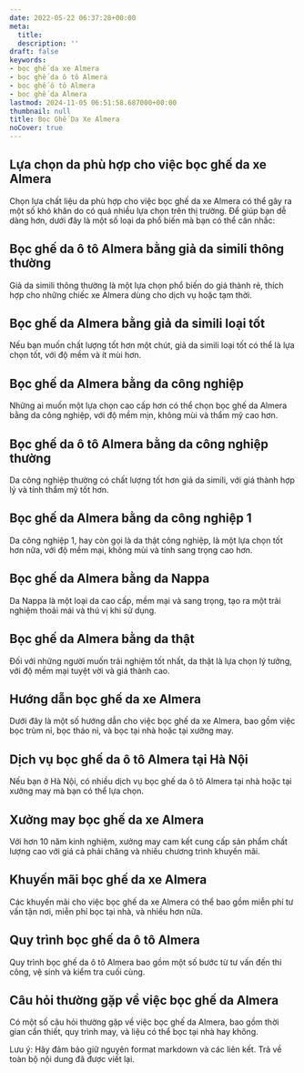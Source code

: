 ```yaml
---
date: 2022-05-22 06:37:28+00:00
meta:
  title:  
  description: ''
draft: false
keywords:
- bọc ghế da xe Almera
- bọc ghế da ô tô Almera
- bọc ghế ô tô Almera
- bọc ghế da Almera
lastmod: 2024-11-05 06:51:58.687000+00:00
thumbnail: null
title: Bọc Ghế Da Xe Almera
noCover: true
---
```


## Lựa chọn da phù hợp cho việc bọc ghế da xe Almera

Chọn lựa chất liệu da phù hợp cho việc bọc ghế da xe Almera có thể gây ra một số khó khăn do có quá nhiều lựa chọn trên thị trường. Để giúp bạn dễ dàng hơn, dưới đây là một số loại da phổ biến mà bạn có thể cân nhắc:

## Bọc ghế da ô tô Almera bằng giả da simili thông thường

Giả da simili thông thường là một lựa chọn phổ biến do giá thành rẻ, thích hợp cho những chiếc xe Almera dùng cho dịch vụ hoặc tạm thời.

## Bọc ghế da Almera bằng giả da simili loại tốt

Nếu bạn muốn chất lượng tốt hơn một chút, giả da simili loại tốt có thể là lựa chọn tốt, với độ mềm và ít mùi hơn.

## Bọc ghế da Almera bằng da công nghiệp

Những ai muốn một lựa chọn cao cấp hơn có thể chọn bọc ghế da Almera bằng da công nghiệp, với độ mềm mịn, không mùi và thẩm mỹ cao hơn.

## Bọc ghế da ô tô Almera bằng da công nghiệp thường

Da công nghiệp thường có chất lượng tốt hơn giả da simili, với giá thành hợp lý và tính thẩm mỹ tốt hơn.

## Bọc ghế da Almera bằng da công nghiệp 1

Da công nghiệp 1, hay còn gọi là da thật công nghiệp, là một lựa chọn tốt hơn nữa, với độ mềm mại, không mùi và tính sang trọng cao hơn.

## Bọc ghế da Almera bằng da Nappa

Da Nappa là một loại da cao cấp, mềm mại và sang trọng, tạo ra một trải nghiệm thoải mái và thú vị khi sử dụng.

## Bọc ghế da Almera bằng da thật

Đối với những người muốn trải nghiệm tốt nhất, da thật là lựa chọn lý tưởng, với độ mềm mại tuyệt vời và giá thành cao.

## Hướng dẫn bọc ghế da xe Almera

Dưới đây là một số hướng dẫn cho việc bọc ghế da xe Almera, bao gồm việc bọc trùm nỉ, bọc tháo nỉ, và bọc tại nhà hoặc tại xưởng may.

## Dịch vụ bọc ghế da ô tô Almera tại Hà Nội

Nếu bạn ở Hà Nội, có nhiều dịch vụ bọc ghế da ô tô Almera tại nhà hoặc tại xưởng may mà bạn có thể lựa chọn.

## Xưởng may bọc ghế da xe Almera

Với hơn 10 năm kinh nghiệm, xưởng may cam kết cung cấp sản phẩm chất lượng cao với giá cả phải chăng và nhiều chương trình khuyến mãi.

## Khuyến mãi bọc ghế da xe Almera

Các khuyến mãi cho việc bọc ghế da xe Almera có thể bao gồm miễn phí tư vấn tận nơi, miễn phí bọc tại nhà, và nhiều hơn nữa.

## Quy trình bọc ghế da ô tô Almera

Quy trình bọc ghế da ô tô Almera bao gồm một số bước từ tư vấn đến thi công, vệ sinh và kiểm tra cuối cùng.

## Câu hỏi thường gặp về việc bọc ghế da Almera

Có một số câu hỏi thường gặp về việc bọc ghế da Almera, bao gồm thời gian cần thiết, quy trình may, và liệu có thể bọc tại nhà hay không.

Lưu ý: Hãy đảm bảo giữ nguyên format markdown và các liên kết. Trả về toàn bộ nội dung đã được viết lại.